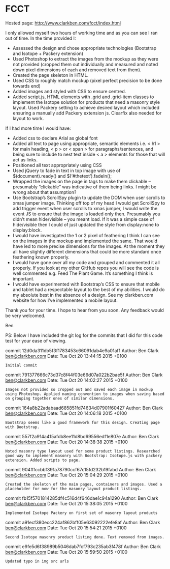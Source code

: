 # FCCT
Hosted page: http://www.clarkben.com/fcct/index.html

I only allowed myself two hours of working time and as you can see I ran out of time. In the time provided I:
- Assessed the design and chose appropriate technologies (Bootstrap and Isotope + Packery extension)
- Used Photoshop to extract the images from the mockup as they were not provided (cropped them out individually and measured and noted down pixel dimensions of each and removed text from them).
- Created the page skeleton in HTML.
- Used CSS to roughly match mockup (pixel perfect precision to be done towards end)
- Added images and styled with CSS to ensure centred.
- Added script.js, HTML elements with .grid and .grid-item classes to implement the Isotope solution for products that need a masonry style layout. Used Packery setting to achieve desired layout which included ensuring a manually add Packery extension js. Clearfix also needed for layout to work.

If I had more time I would have:
- Added css to declare Arial as global font
- Added all text to page using appropriate, semantic elements i.e. < h1 > for main heading, < p > or < span > for paragraphs/sentences, and being sure to include to nest text inside < a > elements for those that will act as links.
- Positioned all text appropriately using CSS
- Used jQuery to fade in text in top image with use of $(document).ready() and $(‘#thetext’).fadeIn();
- Wrapped the images on the page in <a> tags to make them clickable – presumably “clickable” was indicative of them being links. I might be wrong about that assumption?
- Use Bootstrap’s ScrollSpy plugin to update the DOM when user scrolls to xmas jumper image. Thinking off top of my head I would get ScrollSpy to add trigger event when user scrolls to xmas jumper, I would write the event JS to ensure that the image is loaded only then. Presumably you didn’t mean hide/visible – you meant load. If it was a simple case of hide/visible then I could of just updated the style from display:none to display:block.
- I would have investigated the 1 or 2 pixel of feathering I think I can see on the images in the mockup and implemented the same. That would have led to more precise dimensions for the images. At the moment they all have slightly different dimensions that could be more standard once feathering known properly.
- I would have gone over all my code and grouped and commented it all properly. If you look at my other GitHub repos you will see the code is well commented e.g. Feed The Plant Game. It’s something I think is important.
- I would have experimented with Bootstrap’s CSS to ensure that mobile and tablet had a respectable layout to the best of my abilities. I would do my absolute best in the absence of a design. See my clarkben.com website for how I’ve implemented a mobile layout.


Thank you for your time. I hope to hear from you soon. Any feedback would be very welcomed.

Ben

PS: Below I have included the git log for the commits that I did for this code test for your ease of viewing.

commit 12d0da311db5f3f1783453c66091dab4e9a01af1
Author: Ben Clark <ben@clarkben.com>
Date:   Tue Oct 20 13:44:15 2015 +0100

    Initial commit

commit 791377666c73d37c8f44f03e66d07a022b2bae5f
Author: Ben Clark <ben@clarkben.com>
Date:   Tue Oct 20 14:02:27 2015 +0100

    Images not provided so cropped out and saved each image in mockup using Photoshop. Applied naming convention to images when saving based on grouping together ones of similar dimensions.

commit 164a8b22adabaad685851fd74634d07901f60427
Author: Ben Clark <ben@clarkben.com>
Date:   Tue Oct 20 14:06:18 2015 +0100

    Bootstrap seems like a good framework for this design. Creating page with Bootstrap.

commit 557f2a914a415afdb8ee11d8bd69556edf1e807e
Author: Ben Clark <ben@clarkben.com>
Date:   Tue Oct 20 14:38:38 2015 +0100

    Noted masonry type layout used for some product listings. Researched good way to implement masonry with Bootstrap: Isotope.js with packery extension. Added scripts to page.

commit 904fffccbbf391a78790ccf67c15fd232b19fabd
Author: Ben Clark <ben@clarkben.com>
Date:   Tue Oct 20 15:04:29 2015 +0100

    Created the skeleton of the main pages, containers and images. Used a placeholder for now for the masonry layout product listings.

commit fb15f5701814285df4c516d4f646dae1c94a1290
Author: Ben Clark <ben@clarkben.com>
Date:   Tue Oct 20 15:38:05 2015 +0100

    Implemented Isotope Packery on first set of masonry layout products

commit a91ecf380ecc224af862bff05e63092222efe8af
Author: Ben Clark <ben@clarkben.com>
Date:   Tue Oct 20 15:54:21 2015 +0100

    Second Isotope masonry product listing done. Text removed from images.

commit e9fe5d6f38989b5046dab7fcf793c235ab3f478f
Author: Ben Clark <ben@clarkben.com>
Date:   Tue Oct 20 15:59:50 2015 +0100

    Updated typo in img src urls
